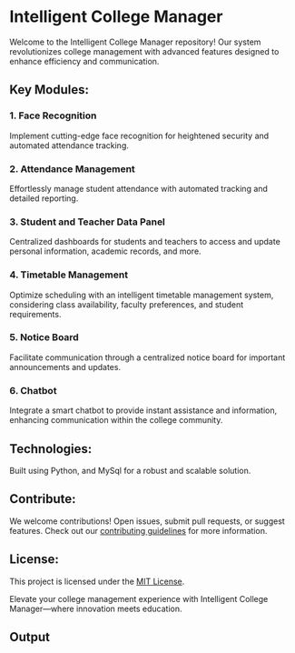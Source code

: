 # Intelligent College Manager

Welcome to the Intelligent College Manager repository! Our system revolutionizes college management with advanced features designed to enhance efficiency and communication.

## Key Modules:

### 1. Face Recognition
Implement cutting-edge face recognition for heightened security and automated attendance tracking.

### 2. Attendance Management
Effortlessly manage student attendance with automated tracking and detailed reporting.

### 3. Student and Teacher Data Panel
Centralized dashboards for students and teachers to access and update personal information, academic records, and more.

### 4. Timetable Management
Optimize scheduling with an intelligent timetable management system, considering class availability, faculty preferences, and student requirements.

### 5. Notice Board
Facilitate communication through a centralized notice board for important announcements and updates.

### 6. Chatbot
Integrate a smart chatbot to provide instant assistance and information, enhancing communication within the college community.

## Technologies:

Built using Python, and MySql for a robust and scalable solution.

## Contribute:

We welcome contributions! Open issues, submit pull requests, or suggest features. Check out our [contributing guidelines](link-to-contributing-guidelines) for more information.

## License:

This project is licensed under the [MIT License](LICENSE).

Elevate your college management experience with Intelligent College Manager—where innovation meets education.

## Output
